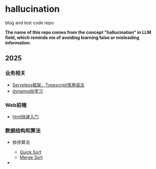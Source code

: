 # hallucination
 blog and test code repo

**The name of this repo comes from the concept "hallucination" in LLM field, which reminds me of avoiding learning false or misleading information.**

## 2025

### 业务相关
* [Serveless框架，Typescript常用语法](https://github.com/neKoui1/hallucination/blob/main/1/1.md#serveless%E6%A1%86%E6%9E%B6)
* [dynamodb学习](https://github.com/neKoui1/hallucination/blob/main/2/2.md#dynamodb%E5%AD%A6%E4%B9%A0)

### Web前端
* [html快速入门](https://github.com/neKoui1/hallucination/blob/main/5/5.md#html%E5%BF%AB%E9%80%9F%E5%85%A5%E9%97%A8)

### 数据结构和算法
* 排序算法
    * [Quick Sort](https://github.com/neKoui1/hallucination/tree/main/%E6%8E%92%E5%BA%8F%E7%AE%97%E6%B3%95#1-quick-sort)
    * [Merge Sort](https://github.com/neKoui1/hallucination/tree/main/%E6%8E%92%E5%BA%8F%E7%AE%97%E6%B3%95#2-merge-sort)
 
* 
